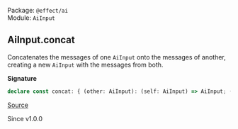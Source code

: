 Package: `@effect/ai`<br />
Module: `AiInput`<br />

## AiInput.concat

Concatenates the messages of one `AiInput` onto the messages of another,
creating a new `AiInput` with the messages from both.

**Signature**

```ts
declare const concat: { (other: AiInput): (self: AiInput) => AiInput; (self: AiInput, other: AiInput): AiInput; }
```

[Source](https://github.com/Effect-TS/effect/tree/main/packages/ai/ai/src/AiInput.ts#L565)

Since v1.0.0